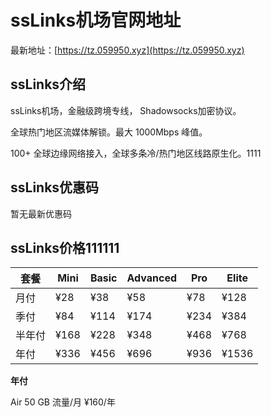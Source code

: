 # ssLinks机场官网地址

最新地址：[https://tz.059950.xyz](https://tz.059950.xyz)

## ssLinks介绍

ssLinks机场，金融级跨境专线， Shadowsocks加密协议。

全球热门地区流媒体解锁。最大 1000Mbps 峰值。

100+ 全球边缘网络接入，全球多条冷/热门地区线路原生化。1111

## ssLinks优惠码

暂无最新优惠码

## ssLinks价格111111

|套餐|Mini|Basic|Advanced|Pro|Elite|
|----|----|----|----|----|----|
|月付|¥28|¥38|¥58|¥78|¥128|
|季付|¥84|¥114|¥174|¥234|¥384|
|半年付|¥168|¥228|¥348|¥468|¥768|
|年付|¥336|¥456|¥696|¥936|¥1536|

**年付**

Air 50 GB 流量/月 ¥160/年




